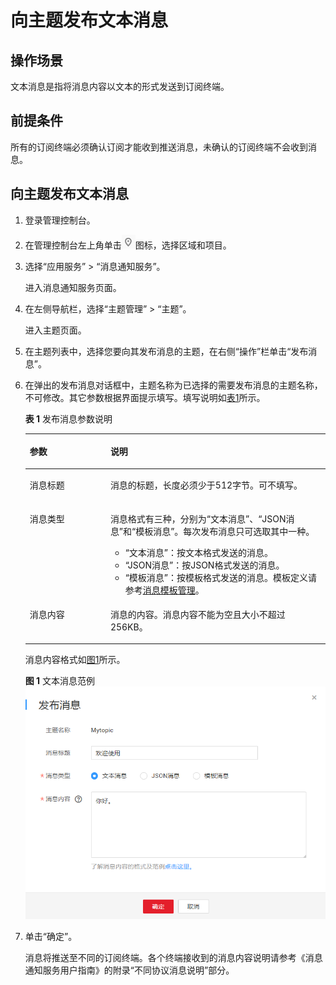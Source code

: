 # 向主题发布文本消息<a name="ZH-CN_TOPIC_0043961403"></a>

## 操作场景<a name="section3152890014563"></a>

文本消息是指将消息内容以文本的形式发送到订阅终端。

## 前提条件<a name="section30431634133546"></a>

所有的订阅终端必须确认订阅才能收到推送消息，未确认的订阅终端不会收到消息。

## 向主题发布文本消息<a name="section48379737125756"></a>

1.  登录管理控制台。
2.  在管理控制台左上角单击![](figures/icon-region.png)图标，选择区域和项目。
3.  选择“应用服务” \> “消息通知服务”。

    进入消息通知服务页面。

4.  在左侧导航栏，选择“主题管理” \> “主题”。

    进入主题页面。

5.  在主题列表中，选择您要向其发布消息的主题，在右侧“操作”栏单击“发布消息”。
6.  在弹出的发布消息对话框中，主题名称为已选择的需要发布消息的主题名称，不可修改。其它参数根据界面提示填写。填写说明如[表1](#table616755201736)所示。

    **表 1**  发布消息参数说明

    <a name="table616755201736"></a>
    <table><thead align="left"><tr id="row584325251736"><th class="cellrowborder" valign="top" width="26.88%" id="mcps1.2.3.1.1"><p id="p354141231736"><a name="p354141231736"></a><a name="p354141231736"></a><strong id="b502916561736"><a name="b502916561736"></a><a name="b502916561736"></a>参数</strong></p>
    </th>
    <th class="cellrowborder" valign="top" width="73.11999999999999%" id="mcps1.2.3.1.2"><p id="p470923481736"><a name="p470923481736"></a><a name="p470923481736"></a><strong id="b211779481736"><a name="b211779481736"></a><a name="b211779481736"></a>说明</strong></p>
    </th>
    </tr>
    </thead>
    <tbody><tr id="row24022921736"><td class="cellrowborder" valign="top" width="26.88%" headers="mcps1.2.3.1.1 "><p id="p603679291736"><a name="p603679291736"></a><a name="p603679291736"></a>消息标题</p>
    </td>
    <td class="cellrowborder" valign="top" width="73.11999999999999%" headers="mcps1.2.3.1.2 "><p id="p519144811736"><a name="p519144811736"></a><a name="p519144811736"></a>消息的标题，长度必须少于512字节。可不填写。</p>
    </td>
    </tr>
    <tr id="row645771531736"><td class="cellrowborder" valign="top" width="26.88%" headers="mcps1.2.3.1.1 "><p id="p633668671736"><a name="p633668671736"></a><a name="p633668671736"></a>消息类型</p>
    </td>
    <td class="cellrowborder" valign="top" width="73.11999999999999%" headers="mcps1.2.3.1.2 "><p id="p16675104132026"><a name="p16675104132026"></a><a name="p16675104132026"></a>消息格式有三种，分别为“文本消息”、“JSON消息”和“模板消息”。每次发布消息只可选取其中一种。</p>
    <a name="ul37120136132048"></a><a name="ul37120136132048"></a><ul id="ul37120136132048"><li>“文本消息”：按文本格式发送的消息。</li><li>“JSON消息”：按JSON格式发送的消息。</li><li>“模板消息”：按模板格式发送的消息。模板定义请参考<a href="消息模板管理.md">消息模板管理</a>。</li></ul>
    </td>
    </tr>
    <tr id="row45964848125529"><td class="cellrowborder" valign="top" width="26.88%" headers="mcps1.2.3.1.1 "><p id="p5280417412564"><a name="p5280417412564"></a><a name="p5280417412564"></a>消息内容</p>
    </td>
    <td class="cellrowborder" valign="top" width="73.11999999999999%" headers="mcps1.2.3.1.2 "><p id="p55246607125529"><a name="p55246607125529"></a><a name="p55246607125529"></a>消息的内容。消息内容不能为空且大小不超过256KB。</p>
    </td>
    </tr>
    </tbody>
    </table>

    消息内容格式如[图1](#fig3951246417347)所示。

    **图 1**  文本消息范例<a name="fig3951246417347"></a>  
    ![](figures/文本消息范例.png "文本消息范例")

7.  单击“确定”。

    消息将推送至不同的订阅终端。各个终端接收到的消息内容说明请参考《消息通知服务用户指南》的附录“不同协议消息说明”部分。


